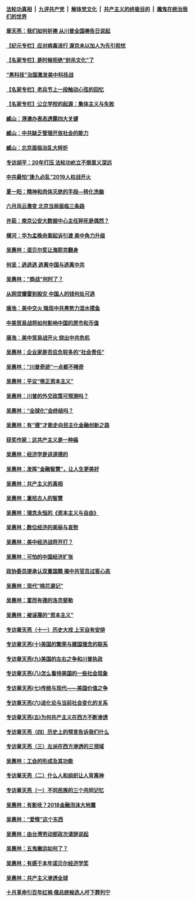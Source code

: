 

####  [法轮功真相](../../../../basic/blob/master/README.md?t=07111002) &nbsp;|&nbsp; [九评共产党](../../../../9ping.md/blob/master/README.md?t=07111002) &nbsp;|&nbsp; [解体党文化](../../../../jtdwh.md/blob/master/README.md?t=07111002)  &nbsp;|&nbsp; [共产主义的终极目的](../../../../gczydzjmd.md/blob/master/README.md?t=07111002) &nbsp;|&nbsp; [魔鬼在统治我们的世界](../../../../mgztzwmdsj.md/blob/master/README.md?t=07111002) 

#### [章天亮：我们如何祈祷 从川普全国祷告日说起](../pages/nsc423/n11944627.md?t=07111002) 

#### [【纪元专栏】应对病毒流行 渥京未以加人为先引担忧](../pages/nsc423/n11875714.md?t=07111002) 

#### [【名家专栏】是时候拒绝“封杀文化”了](../pages/nsc423/n11814093.md?t=07111002) 

#### [“黑科技”治国激发美中科技战](../pages/nsc423/n11638056.md?t=07111002) 

#### [【名家专栏】老兵节上一段触动心弦的回忆](../pages/nsc423/n11646016.md?t=07111002) 

#### [【名家专栏】公立学校的起源：集体主义与失败](../pages/nsc423/n11601833.md?t=07111002) 

#### [臧山：港澳办表态透露四大关键](../pages/nsc423/n11421628.md?t=07111002) 

#### [臧山：中共缺乏管理开放社会的能力](../pages/nsc423/n11407457.md?t=07111002) 

#### [臧山：北京面临治乱大转折](../pages/nsc423/n11406895.md?t=07111002) 

#### [专访胡平：20年打压 法轮功屹立不倒意义深远](../pages/nsc423/n11398800.md?t=07111002) 

#### [中共最怕“逢九必乱”2019人权战开火](../pages/nsc423/n11385248.md?t=07111002) 

#### [夏一阳：精神和肉体灭绝的手段—转化洗脑](../pages/nsc423/n11368250.md?t=07111002) 

#### [六月风云激变 北京当局面临三条路](../pages/nsc423/n11313668.md?t=07111002) 

#### [许茹：南京公安大数据中心主任猝死是偶然？](../pages/nsc423/n11064744.md?t=07111002) 

#### [横河：华为孟晚舟案起诉引渡 美中角力升级](../pages/nsc423/n11027230.md?t=07111002) 

#### [吴惠林：诺贝尔奖让海耶克翻身](../pages/nsc423/n10890049.md?t=07111002) 

#### [何坚：逃逃逃 逃离中国与逃离中共](../pages/nsc423/n10592891.md?t=07111002) 

#### [吴惠林：“商战”何时了？](../pages/nsc423/n10573558.md?t=07111002) 

#### [从网贷爆雷到股灾 中国人的钱何处可逃](../pages/nsc423/n10572800.md?t=07111002) 

#### [唐浩：美中交火 隐现中共黑势力混水摸鱼](../pages/nsc423/n10544040.md?t=07111002) 

#### [中美贸易战将如何影响中国的房市和币值](../pages/nsc423/n10543697.md?t=07111002) 

#### [唐浩：美中贸易战开火 烧出中共危机](../pages/nsc423/n10540126.md?t=07111002) 

#### [吴惠林：企业家是否应负较多的“社会责任”](../pages/nsc423/n10535022.md?t=07111002) 

#### [吴惠林：“川普奇迹”一点都不稀奇](../pages/nsc423/n10512808.md?t=07111002) 

#### [吴惠林：平议“修正资本主义”](../pages/nsc423/n10495724.md?t=07111002) 

#### [吴惠林：川普的外交政策可预测吗？](../pages/nsc423/n10462387.md?t=07111002) 

#### [吴惠林：“全球化”会终结吗？](../pages/nsc423/n10452838.md?t=07111002) 

#### [吴惠林：有“德”才能走向民主化金融创新之路](../pages/nsc423/n10432292.md?t=07111002) 

#### [获奖作家：这共产主义是一种癌](../pages/nsc423/n10431541.md?t=07111002) 

#### [吴惠林：经济学是讲道德的](../pages/nsc423/n10398014.md?t=07111002) 

#### [吴惠林：发挥“金融智慧”，让人生更美好](../pages/nsc423/n10375019.md?t=07111002) 

#### [吴惠林：共产主义的真相](../pages/nsc423/n10351394.md?t=07111002) 

#### [吴惠林：重拾古人的智慧](../pages/nsc423/n10337691.md?t=07111002) 

#### [吴惠林：理念永恒的《资本主义与自由》](../pages/nsc423/n10316274.md?t=07111002) 

#### [吴惠林：数位经济的美丽与哀愁](../pages/nsc423/n10292946.md?t=07111002) 

#### [吴惠林：美中经济战将开打？](../pages/nsc423/n10258825.md?t=07111002) 

#### [吴惠林：可怕的中国经济扩张](../pages/nsc423/n10219147.md?t=07111002) 

#### [政协委员提承认双重国籍 揭中共官员过客心态](../pages/nsc423/n10208809.md?t=07111002) 

#### [吴惠林：现代“桃花源记”](../pages/nsc423/n10185234.md?t=07111002) 

#### [吴惠林：富而有德的洛克斐勒](../pages/nsc423/n10142264.md?t=07111002) 

#### [吴惠林：被诬蔑的“资本主义”](../pages/nsc423/n10124816.md?t=07111002) 

#### [专访章天亮（十一）历史大戏 上天自有安排](../pages/nsc423/n10094905.md?t=07111002) 

#### [专访章天亮(十)美国的繁荣与建国理念的联系](../pages/nsc423/n10094899.md?t=07111002) 

#### [专访章天亮(九)美国的左右之争和川普执政](../pages/nsc423/n10094889.md?t=07111002) 

#### [专访章天亮(八)怎么看待美国的一些社会现象](../pages/nsc423/n10094857.md?t=07111002) 

#### [专访章天亮(七)传统与现代——美国价值之争](../pages/nsc423/n10093140.md?t=07111002) 

#### [专访章天亮(六)进化论与当前社会变化的关系](../pages/nsc423/n10092036.md?t=07111002) 

#### [专访章天亮(五)为何共产主义在西方不断渗透](../pages/nsc423/n10083620.md?t=07111002) 

#### [专访章天亮（四）历史上的预言告诉我们什么](../pages/nsc423/n10083606.md?t=07111002) 

#### [专访章天亮（三）左派在西方渗透的三领域](../pages/nsc423/n10081115.md?t=07111002) 

#### [吴惠林：工会的形成及其功能](../pages/nsc423/n10080633.md?t=07111002) 

#### [专访章天亮（二）什么人和组织让人背离神](../pages/nsc423/n10076637.md?t=07111002) 

#### [专访章天亮（一）不同民族的三个共同记忆](../pages/nsc423/n10074188.md?t=07111002) 

#### [吴惠林：有影呒？2018金融泡沫大地震](../pages/nsc423/n10040534.md?t=07111002) 

#### [吴惠林：“爱情”这个东西](../pages/nsc423/n10019423.md?t=07111002) 

#### [吴惠林：由台湾劳动部政次请辞说起](../pages/nsc423/n9979679.md?t=07111002) 

#### [吴惠林：五鬼搬运如何了？](../pages/nsc423/n9925338.md?t=07111002) 

#### [吴惠林：有感于本年诺贝尔经济学奖](../pages/nsc423/n9871883.md?t=07111002) 

#### [吴惠林：共产主义渗透全球](../pages/nsc423/n9812748.md?t=07111002) 

#### [十月革命引百年红祸 俄总统候选人吁下葬列宁](../pages/nsc423/n9810182.md?t=07111002) 

